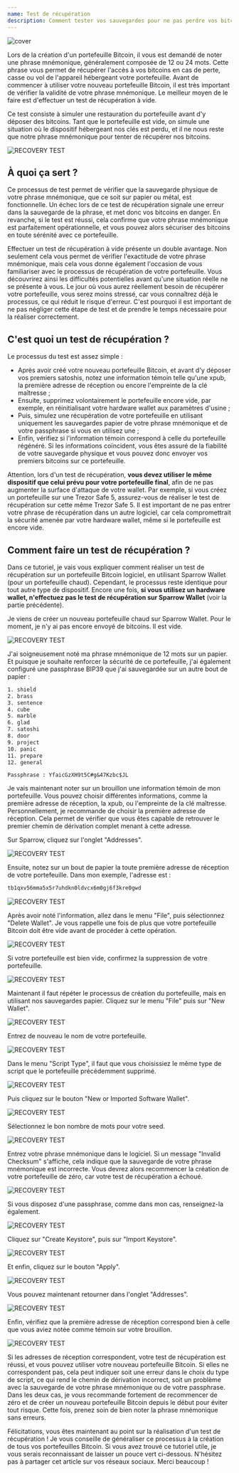```yaml
---
name: Test de récupération
description: Comment tester vos sauvegardes pour ne pas perdre vos bitcoins ?
---
```

![cover](assets/cover.webp)

Lors de la création d'un portefeuille Bitcoin, il vous est demandé de noter une phrase mnémonique, généralement composée de 12 ou 24 mots. Cette phrase vous permet de récupérer l'accès à vos bitcoins en cas de perte, casse ou vol de l'appareil hébergeant votre portefeuille. Avant de commencer à utiliser votre nouveau portefeuille Bitcoin, il est très important de vérifier la validité de votre phrase mnémonique. Le meilleur moyen de le faire est d'effectuer un test de récupération à vide.

Ce test consiste à simuler une restauration du portefeuille avant d'y déposer des bitcoins. Tant que le portefeuille est vide, on simule une situation où le dispositif hébergeant nos clés est perdu, et il ne nous reste que notre phrase mnémonique pour tenter de récupérer nos bitcoins.

![RECOVERY TEST](assets/notext/01.webp)

## À quoi ça sert ?

Ce processus de test permet de vérifier que la sauvegarde physique de votre phrase mnémonique, que ce soit sur papier ou métal, est fonctionnelle. Un échec lors de ce test de récupération signale une erreur dans la sauvegarde de la phrase, et met donc vos bitcoins en danger. En revanche, si le test est réussi, cela confirme que votre phrase mnémonique est parfaitement opérationnelle, et vous pouvez alors sécuriser des bitcoins en toute sérénité avec ce portefeuille.

Effectuer un test de récupération à vide présente un double avantage. Non seulement cela vous permet de vérifier l'exactitude de votre phrase mnémonique, mais cela vous donne également l'occasion de vous familiariser avec le processus de récupération de votre portefeuille. Vous découvrirez ainsi les difficultés potentielles avant qu'une situation réelle ne se présente à vous. Le jour où vous aurez réellement besoin de récupérer votre portefeuille, vous serez moins stressé, car vous connaîtrez déjà le processus, ce qui réduit le risque d'erreur. C'est pourquoi il est important de ne pas négliger cette étape de test et de prendre le temps nécessaire pour la réaliser correctement.

## C'est quoi un test de récupération ?

Le processus du test est assez simple :
- Après avoir créé votre nouveau portefeuille Bitcoin, et avant d'y déposer vos premiers satoshis, notez une information témoin telle qu'une xpub, la première adresse de réception ou encore l'empreinte de la clé maîtresse ;
- Ensuite, supprimez volontairement le portefeuille encore vide, par exemple, en réinitialisant votre hardware wallet aux paramètres d'usine ;
- Puis, simulez une récupération de votre portefeuille en utilisant uniquement les sauvegardes papier de votre phrase mnémonique et de votre passphrase si vous en utilisez une ;
- Enfin, vérifiez si l'information témoin correspond à celle du portefeuille régénéré. Si les informations coïncident, vous êtes assuré de la fiabilité de votre sauvegarde physique et vous pouvez donc envoyer vos premiers bitcoins sur ce portefeuille.

Attention, lors d'un test de récupération, **vous devez utiliser le même dispositif que celui prévu pour votre portefeuille final**, afin de ne pas augmenter la surface d'attaque de votre wallet. Par exemple, si vous créez un portefeuille sur une Trezor Safe 5, assurez-vous de réaliser le test de récupération sur cette même Trezor Safe 5. Il est important de ne pas entrer votre phrase de récupération dans un autre logiciel, car cela compromettrait la sécurité amenée par votre hardware wallet, même si le portefeuille est encore vide.

## Comment faire un test de récupération ?

Dans ce tutoriel, je vais vous expliquer comment réaliser un test de récupération sur un portefeuille Bitcoin logiciel, en utilisant Sparrow Wallet (pour un portefeuille chaud). Cependant, le processus reste identique pour tout autre type de dispositif. Encore une fois, **si vous utilisez un hardware wallet, n'effectuez pas le test de récupération sur Sparrow Wallet** (voir la partie précédente).

Je viens de créer un nouveau portefeuille chaud sur Sparrow Wallet. Pour le moment, je n'y ai pas encore envoyé de bitcoins. Il est vide.

![RECOVERY TEST](assets/notext/02.webp)

J'ai soigneusement noté ma phrase mnémonique de 12 mots sur un papier. Et puisque je souhaite renforcer la sécurité de ce portefeuille, j'ai également configuré une passphrase BIP39 que j'ai sauvegardée sur un autre bout de papier :

```txt
1. shield
2. brass
3. sentence
4. cube
5. marble
6. glad
7. satoshi
8. door
9. project
10. panic
11. prepare
12. general
```

```text
Passphrase : YfaicGzXH9t5C#g&47Kzbc$JL
```

Je vais maintenant noter sur un brouillon une information témoin de mon portefeuille. Vous pouvez choisir différentes informations, comme la première adresse de réception, la xpub, ou l'empreinte de la clé maîtresse. Personnellement, je recommande de choisir la première adresse de réception. Cela permet de vérifier que vous êtes capable de retrouver le premier chemin de dérivation complet menant à cette adresse.

Sur Sparrow, cliquez sur l'onglet "Addresses".

![RECOVERY TEST](assets/notext/03.webp)

Ensuite, notez sur un bout de papier la toute première adresse de réception de votre portefeuille. Dans mon exemple, l'adresse est :

```txt
tb1qxv56mma5x5r7uhdkn0ldvcx6m0gj6f3kre0gwd
```

![RECOVERY TEST](assets/notext/04.webp)

Après avoir noté l'information, allez dans le menu "File", puis sélectionnez "Delete Wallet". Je vous rappelle une fois de plus que votre portefeuille Bitcoin doit être vide avant de procéder à cette opération.

![RECOVERY TEST](assets/notext/05.webp)

Si votre portefeuille est bien vide, confirmez la suppression de votre portefeuille.

![RECOVERY TEST](assets/notext/06.webp)

Maintenant il faut répéter le processus de création du portefeuille, mais en utilisant nos sauvegardes papier. Cliquez sur le menu "File" puis sur "New Wallet".

![RECOVERY TEST](assets/notext/07.webp)

Entrez de nouveau le nom de votre portefeuille.

![RECOVERY TEST](assets/notext/08.webp)

Dans le menu "Script Type", il faut que vous choisissiez le même type de script que le portefeuille précédemment supprimé.

![RECOVERY TEST](assets/notext/09.webp)

Puis cliquez sur le bouton "New or Imported Software Wallet".

![RECOVERY TEST](assets/notext/10.webp)

Sélectionnez le bon nombre de mots pour votre seed.

![RECOVERY TEST](assets/notext/11.webp)

Entrez votre phrase mnémonique dans le logiciel. Si un message "Invalid Checksum" s'affiche, cela indique que la sauvegarde de votre phrase mnémonique est incorrecte. Vous devrez alors recommencer la création de votre portefeuille de zéro, car votre test de récupération a échoué.

![RECOVERY TEST](assets/notext/12.webp)

Si vous disposez d'une passphrase, comme dans mon cas, renseignez-la également.

![RECOVERY TEST](assets/notext/13.webp)

Cliquez sur "Create Keystore", puis sur "Import Keystore".

![RECOVERY TEST](assets/notext/14.webp)

Et enfin, cliquez sur le bouton "Apply".

![RECOVERY TEST](assets/notext/15.webp)

Vous pouvez maintenant retourner dans l'onglet "Addresses".

![RECOVERY TEST](assets/notext/16.webp)

Enfin, vérifiez que la première adresse de réception correspond bien à celle que vous aviez notée comme témoin sur votre brouillon.

![RECOVERY TEST](assets/notext/17.webp)

Si les adresses de réception correspondent, votre test de récupération est réussi, et vous pouvez utiliser votre nouveau portefeuille Bitcoin. Si elles ne correspondent pas, cela peut indiquer soit une erreur dans le choix du type de script, ce qui rend le chemin de dérivation incorrect, soit un problème avec la sauvegarde de votre phrase mnémonique ou de votre passphrase. Dans les deux cas, je vous recommande fortement de recommencer de zéro et de créer un nouveau portefeuille Bitcoin depuis le début pour éviter tout risque. Cette fois, prenez soin de bien noter la phrase mnémonique sans erreurs.

Félicitations, vous êtes maintenant au point sur la réalisation d'un test de récupération ! Je vous conseille de généraliser ce processus à la création de tous vos portefeuilles Bitcoin. Si vous avez trouvé ce tutoriel utile, je vous serais reconnaissant de laisser un pouce vert ci-dessous. N'hésitez pas à partager cet article sur vos réseaux sociaux. Merci beaucoup !
